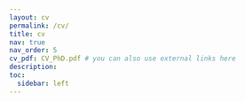 ```yaml
---
layout: cv
permalink: /cv/
title: cv
nav: true
nav_order: 5
cv_pdf: CV_PhD.pdf # you can also use external links here
description:
toc:
  sidebar: left
---
```

